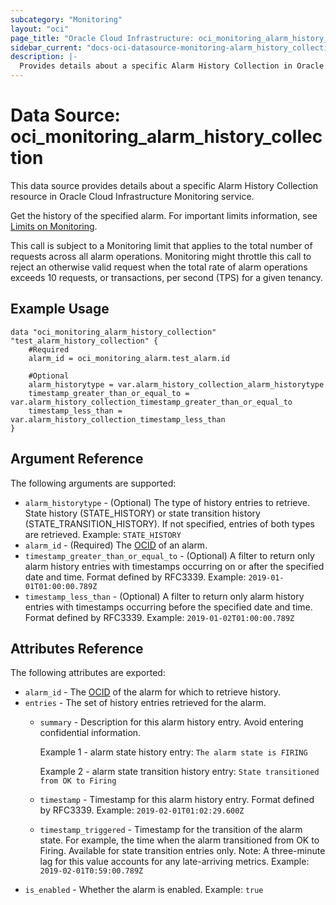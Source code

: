 ```yaml
---
subcategory: "Monitoring"
layout: "oci"
page_title: "Oracle Cloud Infrastructure: oci_monitoring_alarm_history_collection"
sidebar_current: "docs-oci-datasource-monitoring-alarm_history_collection"
description: |-
  Provides details about a specific Alarm History Collection in Oracle Cloud Infrastructure Monitoring service
---
```


# Data Source: oci_monitoring_alarm_history_collection
This data source provides details about a specific Alarm History Collection resource in Oracle Cloud Infrastructure Monitoring service.

Get the history of the specified alarm.
For important limits information, see [Limits on Monitoring](https://docs.cloud.oracle.com/iaas/Content/Monitoring/Concepts/monitoringoverview.htm#Limits).

This call is subject to a Monitoring limit that applies to the total number of requests across all alarm operations. 
Monitoring might throttle this call to reject an otherwise valid request when the total rate of alarm operations exceeds 10 requests, 
or transactions, per second (TPS) for a given tenancy.


## Example Usage

```hcl
data "oci_monitoring_alarm_history_collection" "test_alarm_history_collection" {
	#Required
	alarm_id = oci_monitoring_alarm.test_alarm.id

	#Optional
	alarm_historytype = var.alarm_history_collection_alarm_historytype
	timestamp_greater_than_or_equal_to = var.alarm_history_collection_timestamp_greater_than_or_equal_to
	timestamp_less_than = var.alarm_history_collection_timestamp_less_than
}
```

## Argument Reference

The following arguments are supported:

* `alarm_historytype` - (Optional) The type of history entries to retrieve. State history (STATE_HISTORY) or state transition history (STATE_TRANSITION_HISTORY). If not specified, entries of both types are retrieved.  Example: `STATE_HISTORY` 
* `alarm_id` - (Required) The [OCID](https://docs.cloud.oracle.com/iaas/Content/General/Concepts/identifiers.htm) of an alarm. 
* `timestamp_greater_than_or_equal_to` - (Optional) A filter to return only alarm history entries with timestamps occurring on or after the specified date and time. Format defined by RFC3339.  Example: `2019-01-01T01:00:00.789Z` 
* `timestamp_less_than` - (Optional) A filter to return only alarm history entries with timestamps occurring before the specified date and time. Format defined by RFC3339.  Example: `2019-01-02T01:00:00.789Z` 


## Attributes Reference

The following attributes are exported:

* `alarm_id` - The [OCID](https://docs.cloud.oracle.com/iaas/Content/General/Concepts/identifiers.htm) of the alarm for which to retrieve history. 
* `entries` - The set of history entries retrieved for the alarm. 
	* `summary` - Description for this alarm history entry. Avoid entering confidential information.

		Example 1 - alarm state history entry: `The alarm state is FIRING`

		Example 2 - alarm state transition history entry: `State transitioned from OK to Firing` 
	* `timestamp` - Timestamp for this alarm history entry. Format defined by RFC3339.  Example: `2019-02-01T01:02:29.600Z` 
	* `timestamp_triggered` - Timestamp for the transition of the alarm state. For example, the time when the alarm transitioned from OK to Firing. Available for state transition entries only. Note: A three-minute lag for this value accounts for any late-arriving metrics.  Example: `2019-02-01T0:59:00.789Z` 
* `is_enabled` - Whether the alarm is enabled.  Example: `true` 

